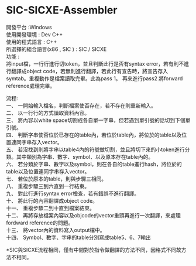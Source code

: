 # SIC-SICXE-Assembler
開發平台 :Windows  
使用開發環境 : Dev C++  
使用的程式語言 : C++   
所選擇的組合語言(x86 , SIC ) : SIC / SICXE  
功能 :  
將input檔，一行行進行切token，並且判斷此行是否有syntax error，若有則不進行翻譯成object code，若無則進行翻譯，若此行有宣告時，將宣告存入symtab。重複動作是檔案讀取完畢。此為pass 1。
再來進行pass2 將forward reference處理完畢。

流程:  
一、	一開始輸入檔名，判斷檔案使否存在，若不存在則重新輸入。  
二、	以一行行的方式讀取資料內容。  
三、	將內容以white space切割成各自單一字串，但若遇到單引號的話切到下個單引號。  
四、	判斷字串使否位於已存在的table內，若位於table內，將位於的table以及位置連同字串存入vector。  
五、	若沒找到則將字串以table4內的符號做切割，並且將切下來的小token進行分類。其中類別為字串、數字、symbol、以及原本存在table內的。  
六、	若分類於字串、數字以及symbol，則在各自的table進行hash，將位於的table以及位置連同字串存入vector。  
七、	若位於原本的table，則與步驟三相同。  
八、	重複步驟三到六直到一行結束。  
九、	對此行進行syntax error檢查，若有錯誤不進行翻譯。  
十、	將此行的內容翻譯成object code。  
十一、	重複步驟二到十直到檔案結束。  
十二、	再將存放檔案內容以及objcode的vector重頭再進行一次翻譯，來處理fordward reference的問題。  
十三、	將vector內的資料寫入output檔中。  
十四、	Symbol、數字、字串的table分別寫成table5、6、7輸出  

*SIC與SICXE流程相同，僅有中間對於指令做翻譯的方法不同，因格式不同故方法不相同。  
